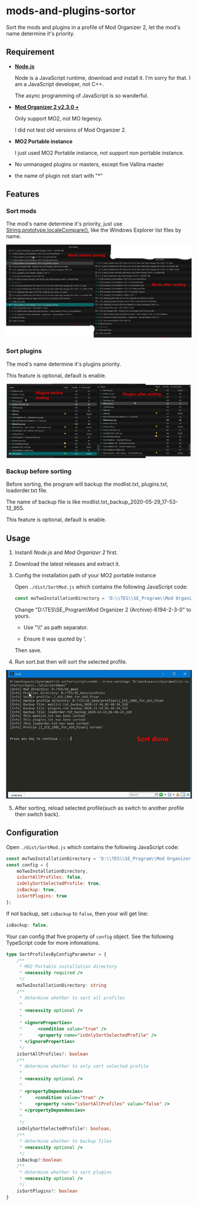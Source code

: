 # mods-and-plugins-sortor

Sort the mods and plugins in a profile of Mod Organizer 2, let the mod's name determine it's priority.

## Requirement

- [**Node.js**](nodejs.org)

  Node is a JavaScript runtime, download and install it.
  I'm sorry for that. I am a JavaScript developer, not C++.

  The async programming of JavaScript is so wanderful.

- [**Mod Organizer 2 v2.3.0 +**](https://www.nexusmods.com/skyrimspecialedition/mods/6194)

  Only support MO2, not MO legency.

  I did not test old versions of Mod Organizer 2.

- **MO2 Portable instance**

  I just used MO2 Portable instance, not support non portable instance.

- No unmanaged plugins or masters, except five Vallina master

- the name of plugin not start with "\*"

## Features

### Sort mods

The mod's name determine it's priority, just use [String.prototype.localeCompare()](https://developer.mozilla.org/en-US/docs/Web/JavaScript/Reference/Global_Objects/String/localeCompare), like the Windows Explorer list files by name.



![sort_mods_comparation](./docs/sort_mods_comparation.jpg)

### Sort plugins

The mod's name determine it's plugins priority.

This feature is optional, default is enable.



![sort_plugins_comparation](./docs/sort_plugins_comparation.jpg)

### Backup before sorting

Before sorting, the program will backup the modlist.txt, plugins.txt, loadorder.txt file.

The name of backup file is like modlist.txt_backup_2020-05-29_17-53-12_955.

This feature is optional, default is enable.

## Usage

1. Instanll *Node.js* and *Mod Organizer 2* first.

2. Download the latest releases and extract it.

3. Config the installation path of your MO2 portable instance
	
	Open `./dist/SortMod.js` which contains the following JavaScript code: 

   ```javascript
   const moTwoInstallationDirectory = 'D:\\TES\\SE_Program\\Mod Organizer 2 (Archive)-6194-2-3-0';
   ```

   Change  "D:\\TES\\SE_Program\\Mod Organizer 2 (Archive)-6194-2-3-0"  to yours.

   - Use "\\\\" as path separator.

   - Ensure it was quoted by '.

   Then save.

4. Run sort.bat then will sort the selected profile.

   

![sort_done](./docs/sort_done.jpg)

5. After sorting, reload selected profile(such as switch to another profile then switch back).

## Configuration

Open `./dist/SortMod.js` which contains the following JavaScript code:

```JavaScript
const moTwoInstallationDirectory = 'D:\\TES\\SE_Program\\Mod Organizer 2 (Archive)-6194-2-3-0';
const config = {
    moTwoInstallationDirectory,
    isSortAllProfiles: false,
    isOnlySortSelectedProfile: true,
    isBackup: true,
    isSortPlugins: true
};
```



If not backup, set `isBackup` to `false`, then your will get line:

```javascript
isBackup: false,
```



Your can config that five property of `config` object. See the following TypeScript code for more infomations.

```typescript
type SortProfilesByConfigParameter = {
	/**
	 * MO2 Portable installation directory
	 * <necessity required />
	 */
	moTwoInstallationDirectory: string
	/**
	 * determine whether to sort all profiles
	 *
	 * <necessity optional />
	 *
	 * <ignoreProperties>
	 *		<condition value="true" />
	 *		<property name="isOnlySortSelectedProfile" />
	 * </ignoreProperties>
	 */
	isSortAllProfiles?: boolean
	/**
	 * determine whether to only sort selected profile
	 *
	 * <necessity optional />
	 *
	 * <propertyDependencies>
	 *     <condition value="true" />
	 *     <property name="isSortAllProfiles" value="false" />
	 * </propertyDependencies>
	 *
	 */
	isOnlySortSelectedProfile?: boolean,
	/**
	 * determine whether to backup files
	 * <necessity optional />
	 */
	isBackup?:boolean
	/**
	 * determine whether to sort plugins
	 * <necessity optional />
	 */
	isSortPlugins?: boolean
}
```




